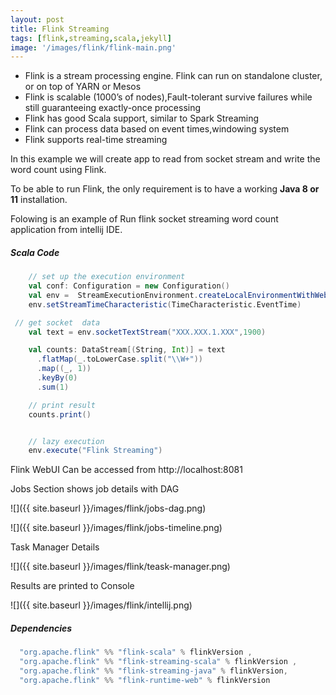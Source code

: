 ```yaml
---
layout: post
title: Flink Streaming
tags: [flink,streaming,scala,jekyll]
image: '/images/flink/flink-main.png'
---
```


- Flink is a stream processing engine. Flink can run on standalone cluster, or on top of YARN or Mesos
- Flink is scalable (1000’s of nodes),Fault-tolerant survive failures while still guaranteeing exactly-once processing
- Flink has good Scala support, similar to Spark Streaming
- Flink can process data based on event times,windowing system
- Flink supports real-time streaming 
  

In this example we will create app to read from socket stream and write the word count using Flink.

To be able to run Flink, the only requirement is to have a working **Java 8 or 11** installation.

Folowing is an example of Run flink socket streaming word count application from intellij IDE.

##### Scala Code

```scala
    // set up the execution environment
    val conf: Configuration = new Configuration()
    val env =  StreamExecutionEnvironment.createLocalEnvironmentWithWebUI(conf)
    env.setStreamTimeCharacteristic(TimeCharacteristic.EventTime)


```

```scala
 // get socket  data
    val text = env.socketTextStream("XXX.XXX.1.XXX",1900)

    val counts: DataStream[(String, Int)] = text
      .flatMap(_.toLowerCase.split("\\W+"))
      .map((_, 1))
      .keyBy(0)
      .sum(1)

    // print result
    counts.print()


    // lazy execution
    env.execute("Flink Streaming")

```

Flink WebUI Can be accessed from http://localhost:8081

Jobs Section shows job details with DAG

![]({{ site.baseurl }}/images/flink/jobs-dag.png)

![]({{ site.baseurl }}/images/flink/jobs-timeline.png)

Task Manager Details

![]({{ site.baseurl }}/images/flink/teask-manager.png)



Results are printed to Console

![]({{ site.baseurl }}/images/flink/intellij.png)



##### Dependencies

```scala
  "org.apache.flink" %% "flink-scala" % flinkVersion ,
  "org.apache.flink" %% "flink-streaming-scala" % flinkVersion ,
  "org.apache.flink" %% "flink-streaming-java" % flinkVersion,
  "org.apache.flink" %% "flink-runtime-web" % flinkVersion
```

